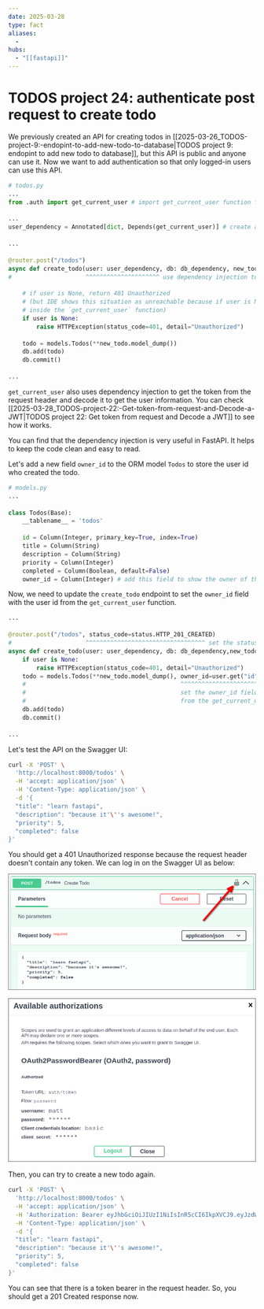 ```yaml
---
date: 2025-03-28
type: fact
aliases:
  -
hubs:
  - "[[fastapi]]"
---
```


# TODOS project 24: authenticate post request to create todo

We previously created an API for creating todos in [[2025-03-26_TODOS-project-9:-endopint-to-add-new-todo-to-database|TODOS project 9: endopint to add new todo to database]], but this API is public and anyone can use it. Now we want to add authentication so that only logged-in users can use this API.

```py
# todos.py
...
from .auth import get_current_user # import get_current_user function from auth module

...
user_dependency = Annotated[dict, Depends(get_current_user)] # create a type that injects the `get_current_user` function as dependency

...

@router.post("/todos")
async def create_todo(user: user_dependency, db: db_dependency, new_todo: TodoRequest):
#                     ^^^^^^^^^^^^^^^^^^^^^ use dependency injection to get the current user

    # if user is None, return 401 Unauthorized
    # (but IDE shows this situation as unreachable because if user is None, it'll raise an exception
    # inside the `get_current_user` function)
    if user is None:
        raise HTTPException(status_code=401, detail="Unauthorized")

    todo = models.Todos(**new_todo.model_dump())
    db.add(todo)
    db.commit()

...

```

`get_current_user` also uses dependency injection to get the token from the request header and decode it to get the user information. You can check [[2025-03-28_TODOS-project-22:-Get-token-from-request-and-Decode-a-JWT|TODOS project 22: Get token from request and Decode a JWT]] to see how it works.

You can find that the dependency injection is very useful in FastAPI. It helps to keep the code clean and easy to read.

Let's add a new field `owner_id` to the ORM model `Todos` to store the user id who created the todo.

```py
# models.py
...

class Todos(Base):
    __tablename__ = 'todos'

    id = Column(Integer, primary_key=True, index=True)
    title = Column(String)
    description = Column(String)
    priority = Column(Integer)
    completed = Column(Boolean, default=False)
    owner_id = Column(Integer) # add this field to show the owner of the todo
```

Now, we need to update the `create_todo` endpoint to set the `owner_id` field with the user id from the `get_current_user` function.

```py
...

@router.post("/todos", status_code=status.HTTP_201_CREATED)
#                     ^^^^^^^^^^^^^^^^^^^^^^^^^^^^^^^^^^ set the status code to 201 Created
async def create_todo(user: user_dependency, db: db_dependency,new_todo: TodoRequest):
    if user is None:
        raise HTTPException(status_code=401, detail="Unauthorized")
    todo = models.Todos(**new_todo.model_dump(), owner_id=user.get("id"))
    #                                            ^^^^^^^^^^^^^^^^^^^^^^^
    #                                            set the owner_id field with the user id
    #                                            from the get_current_user function
    db.add(todo)
    db.commit()

...

```

Let's test the API on the Swagger UI:
```sh
curl -X 'POST' \
  'http://localhost:8000/todos' \
  -H 'accept: application/json' \
  -H 'Content-Type: application/json' \
  -d '{
  "title": "learn fastapi",
  "description": "because it'\''s awesome!",
  "priority": 5,
  "completed": false
}'
```
You should get a 401 Unauthorized response because the request header doesn't contain any token. We can log in on the Swagger UI as below:

![click-lock-to-log-in.png](../assets/imgs/click-lock-to-log-in.png)

![log-in-success-on-Swagger.png](../assets/imgs/log-in-success-on-Swagger.png)

Then, you can try to create a new todo again.

```sh
curl -X 'POST' \
  'http://localhost:8000/todos' \
  -H 'accept: application/json' \
  -H 'Authorization: Bearer eyJhbGciOiJIUzI1NiIsInR5cCI6IkpXVCJ9.eyJzdWIiOiJtYXR0IiwidXNlcl9pZCI6MSwiZXhwIjoxNzQzMTQ1ODAyfQ.HwMjmo6u6QModcc_-S3cK2AAbUULvwrnMlTFEpKmR94' \
  -H 'Content-Type: application/json' \
  -d '{
  "title": "learn fastapi",
  "description": "because it'\''s awesome!",
  "priority": 5,
  "completed": false
}'
```

You can see that there is a token bearer in the request header. So, you should get a 201 Created response now.

